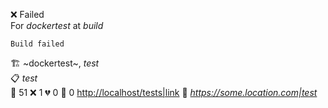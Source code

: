 ❌ Failed  
For _dockertest_ at _build_ 

```
Build failed
```
🏗️  ~dockertest~, *test*  
📋  *test*  
🧪 51 ❌ 1 💔 0 🙈 0 <http://localhost/tests|link> 
🚀  *<https://some.location.com|test>*  

